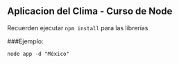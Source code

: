 ## Aplicacion del Clima - Curso de Node

Recuerden ejecutar ```npm install``` para las librerías

###Ejemplo:
```
node app -d "México"
```